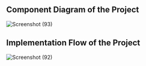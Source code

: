 ## Component Diagram of the Project
![Screenshot (93)](https://user-images.githubusercontent.com/65439506/114733669-2d294500-9d61-11eb-8913-a5c5af742b44.png)

## Implementation Flow of the Project
![Screenshot (92)](https://user-images.githubusercontent.com/65439506/114733751-429e6f00-9d61-11eb-95c4-b09b2f5e4d77.png)




